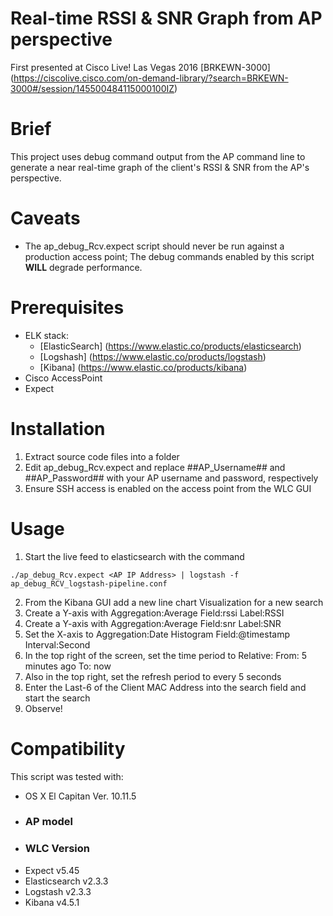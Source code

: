 # Real-time RSSI & SNR Graph from AP perspective
First presented at Cisco Live! Las Vegas 2016 [BRKEWN-3000]
(https://ciscolive.cisco.com/on-demand-library/?search=BRKEWN-3000#/session/145500484115000100IZ)

# Brief
This project uses debug command output from the AP command line to generate a near real-time graph of the client's RSSI & SNR from the AP's perspective. 

# Caveats
 * The ap_debug_Rcv.expect script should never be run against a production access point; The debug commands enabled by this script **WILL** degrade performance.

# Prerequisites
 * ELK stack:
    * [ElasticSearch] (https://www.elastic.co/products/elasticsearch)
    * [Logshash] (https://www.elastic.co/products/logstash)
    * [Kibana] (https://www.elastic.co/products/kibana)
 * Cisco AccessPoint
 * Expect

# Installation
 1. Extract source code files into a folder
 2. Edit ap_debug_Rcv.expect and replace ##AP_Username## and ##AP_Password## with your AP username and password, respectively
 3. Ensure SSH access is enabled on the access point from the WLC GUI


# Usage
1. Start the live feed to elasticsearch with the command 
```Shell
./ap_debug_Rcv.expect <AP IP Address> | logstash -f ap_debug_RCV_logstash-pipeline.conf
```
2. From the Kibana GUI add a new line chart Visualization for a new search
3. Create a Y-axis with Aggregation:Average Field:rssi Label:RSSI
4. Create a Y-axis with Aggregation:Average Field:snr Label:SNR
5. Set the X-axis to Aggregation:Date Histogram Field:@timestamp Interval:Second
6. In the top right of the screen, set the time period to Relative: From: 5 minutes ago To: now
7. Also in the top right, set the refresh period to every 5 seconds
8. Enter the Last-6 of the Client MAC Address into the search field and start the search
9. Observe!

# Compatibility
This script was tested with: 
 * OS X El Capitan Ver. 10.11.5
 * ### AP model
 * ### WLC Version
 * Expect v5.45
 * Elasticsearch v2.3.3
 * Logstash v2.3.3
 * Kibana v4.5.1
 
